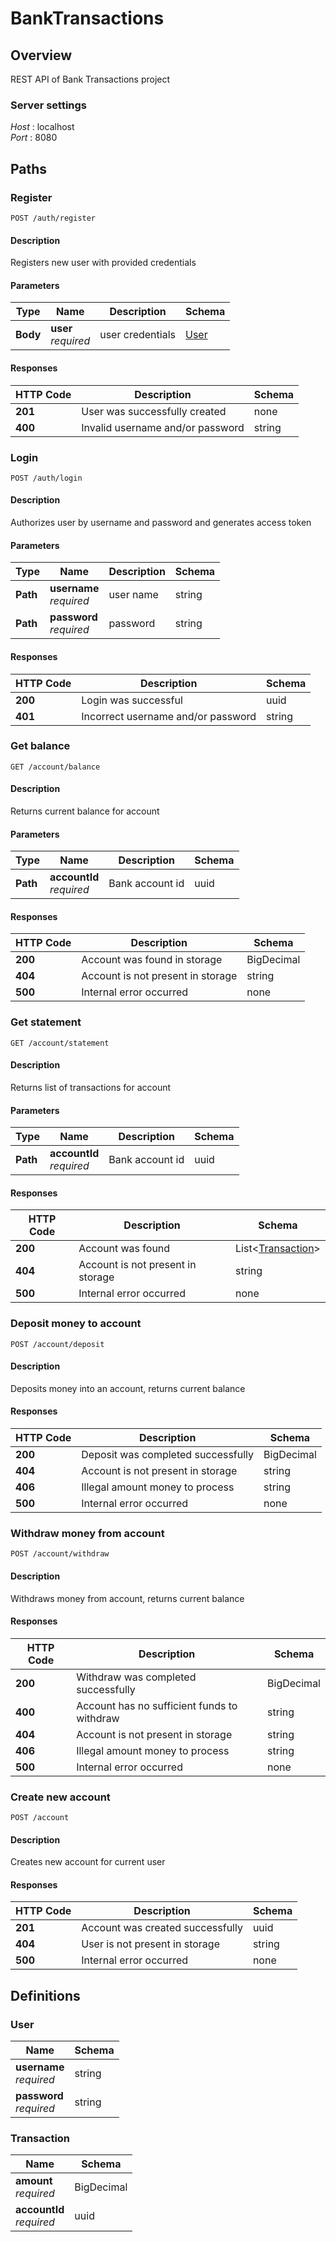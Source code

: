 # BankTransactions

## Overview
REST API of Bank Transactions project


### Server settings
*Host* : localhost  
*Port* : 8080 


## Paths


### Register
```
POST /auth/register
```


#### Description
Registers new user with provided credentials


#### Parameters

|Type|Name|Description|Schema|
|---|---|---|---|
|**Body**|**user**  <br>*required*|user credentials|[User](#user)|


#### Responses

|HTTP Code|Description|Schema|
|---|---|---|
|**201**|User was successfully created|none|
|**400**|Invalid username and/or password|string|


### Login
```
POST /auth/login
```


#### Description
Authorizes user by username and password and generates access token


#### Parameters

|Type|Name|Description|Schema|
|---|---|---|---|
|**Path**|**username**  <br>*required*|user name|string|
|**Path**|**password**  <br>*required*|password|string|


#### Responses

|HTTP Code|Description|Schema|
|---|---|---|
|**200**|Login was successful|uuid|
|**401**|Incorrect username and/or password|string|


### Get balance
```
GET /account/balance
```


#### Description
Returns current balance for account


#### Parameters

|Type|Name|Description|Schema|
|---|---|---|---|
|**Path**|**accountId**  <br>*required*|Bank account id|uuid|


#### Responses

|HTTP Code|Description|Schema|
|---|---|---|
|**200**|Account was found in storage|BigDecimal|
|**404**|Account is not present in storage|string|
|**500**|Internal error occurred|none|


### Get statement
```
GET /account/statement
```


#### Description
Returns list of transactions for account


#### Parameters

|Type|Name|Description|Schema|
|---|---|---|---|
|**Path**|**accountId**  <br>*required*|Bank account id|uuid|


#### Responses

|HTTP Code|Description|Schema|
|---|---|---|
|**200**|Account was found|List<[Transaction](#transaction)>|
|**404**|Account is not present in storage|string|
|**500**|Internal error occurred|none|


### Deposit money to account
```
POST /account/deposit
```


#### Description
Deposits money into an account, returns current balance


#### Responses

|HTTP Code|Description|Schema|
|---|---|---|
|**200**|Deposit was completed successfully|BigDecimal|
|**404**|Account is not present in storage|string|
|**406**|Illegal amount money to process|string|
|**500**|Internal error occurred|none|


### Withdraw money from account
```
POST /account/withdraw
```


#### Description
Withdraws money from account, returns current balance


#### Responses

|HTTP Code|Description|Schema|
|---|---|---|
|**200**|Withdraw was completed successfully|BigDecimal|
|**400**|Account has no sufficient funds to withdraw|string|
|**404**|Account is not present in storage|string|
|**406**|Illegal amount money to process|string|
|**500**|Internal error occurred|none|


### Create new account
```
POST /account
```


#### Description
Creates new account for current user


#### Responses

|HTTP Code|Description|Schema|
|---|---|---|
|**201**|Account was created successfully|uuid|
|**404**|User is not present in storage|string|
|**500**|Internal error occurred|none|


## Definitions

<a name="user"></a>
### User

|Name|Schema|
|---|---|
|**username**  <br>*required*|string|
|**password**  <br>*required*|string|


<a name="transaction"></a>
### Transaction

|Name|Schema|
|---|---|
|**amount**  <br>*required*|BigDecimal|
|**accountId**  <br>*required*|uuid|
